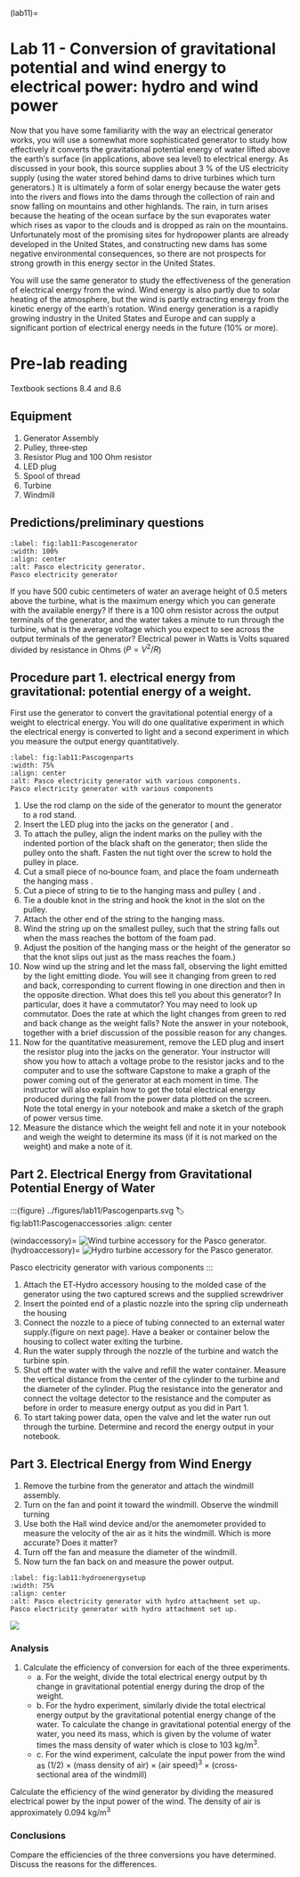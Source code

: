 (lab11)=
# Lab 11 - Conversion of gravitational potential and wind energy to electrical power: hydro and wind power

Now that you have some familiarity with the way an electrical generator works, you will use a somewhat more sophisticated generator to study how effectively it converts the gravitational potential energy of water lifted above the earthʹs surface (in applications, above sea level) to electrical energy. As discussed in your book, this source supplies about 3 % of the US electricity supply (using the water stored behind dams to drive turbines which turn generators.) It is ultimately a form of solar energy because the water gets into the rivers and flows into the dams through the collection of rain and snow falling on mountains and other highlands. The rain, in turn arises because the heating of the ocean surface by the sun evaporates water which rises as vapor to the clouds and is dropped as rain on the mountains. Unfortunately most of the promising sites for hydropower plants are already developed in the United States, and constructing new dams has some negative environmental consequences, so there are not prospects for strong growth in this energy sector in the United States.

You will use the same generator to study the effectiveness of the generation of electrical energy from the wind. Wind energy is also partly due to solar heating of the atmosphere, but the wind is partly extracting energy from the kinetic energy of the earthʹs rotation. Wind energy generation is a rapidly growing industry in the United States and Europe and can supply a significant portion of electrical energy needs in the future (10% or more).

# Pre‐lab reading

Textbook sections 8.4 and 8.6

## Equipment

1. Generator Assembly 
2. Pulley, three‐step 
3. Resistor Plug and 100 Ohm resistor 
4. LED plug
5. Spool of thread
6. Turbine
7. Windmill

## Predictions/preliminary questions

```{figure} ../figures/lab11/Pascogenerator.svg
:label: fig:lab11:Pascogenerator
:width: 100%
:align: center
:alt: Pasco electricity generator.
Pasco electricity generator
```

If you have 500 cubic centimeters of water an average height of 0.5 meters above the turbine, what is the maximum energy which you can generate with the available energy? If there is a 100 ohm resistor across the output terminals of the generator, and the water takes a minute to run through the turbine, what is the average voltage which you expect to see across the output terminals of the generator? Electrical power in Watts is Volts squared divided by resistance in Ohms ($P = V^2/R$)

## Procedure part 1. electrical energy from gravitational: potential energy of a weight.

First use the generator to convert the gravitational potential energy of a weight to electrical energy. You will do one qualitative experiment in which the electrical energy is converted to light and a second experiment in which you measure the output energy quantitatively.
```{figure} ../figures/lab11/Pascogenparts.svg
:label: fig:lab11:Pascogenparts
:width: 75%
:align: center
:alt: Pasco electricity generator with various components.
Pasco electricity generator with various components
```

1. Use the rod clamp on the side of the generator to mount the generator to a rod stand.
2. Insert the LED plug into the jacks on the generator ([](#fig:lab11:Pascogenerator) and [](#fig:lab11:Pascogenparts).
3. To attach the pulley, align the indent marks on the pulley with the indented portion of the black shaft on the generator; then slide the pulley onto the shaft. Fasten the nut tight over the screw to hold the pulley in place.
4. Cut a small piece of no‐bounce foam, and place the foam underneath the hanging mass .
5. Cut a piece of string to tie to the hanging mass and pulley ([](#fig:lab11:Pascogenerator) and [](#fig:lab11:Pascogenparts).
6. Tie a double knot in the string and hook the knot in the slot on the pulley.
7. Attach the other end of the string to the hanging mass.
8. Wind the string up on the smallest pulley, such that the string falls out when the mass reaches the bottom of the foam pad.
9. Adjust the position of the hanging mass or the height of the generator so that the knot slips out just as the mass reaches the foam.)
10. Now wind up the string and let the mass fall, observing the light emitted by the light emitting diode. You will see it changing from green to red and back, corresponding to current flowing in one direction and then in the opposite direction. What does this tell you about this generator? In particular, does it have a commutator? You may need to look up commutator. Does the rate at which the light changes from green to red and back change as the weight falls? Note the answer in your notebook, together with a brief discussion of the possible reason for any changes.
11. Now for the quantitative measurement, remove the LED plug and insert the resistor plug into the jacks on the generator. Your instructor will show you how to attach a voltage probe to the resistor jacks and to the computer and to use the software Capstone to make a graph of the power coming out of the generator at each moment in time. The instructor will also explain how to get the total electrical energy produced during the fall from the power data plotted on the screen. Note the total energy in your notebook and make a sketch of the graph of power versus time.
12. Measure the distance which the weight fell and note it in your notebook and weigh the weight to determine its mass (if it is not marked on the weight) and make a note of it.

## Part 2. Electrical Energy from Gravitational Potential Energy of Water

:::{figure} ../figures/lab11/Pascogenparts.svg
:label: fig:lab11:Pascogenaccessories
:align: center

(windaccessory)=
![Wind turbine accessory for the Pasco generator.](../figures/lab11/windturbine.png)
(hydroaccessory)=
![Hydro turbine accessory for the Pasco generator.](../figures/lab11/hydroaccessory.png)

Pasco electricity generator with various components
:::

1. Attach the ET‐Hydro accessory housing to the molded case of the generator using the two captured screws and the supplied screwdriver
2. Insert the pointed end of a plastic nozzle into the spring clip underneath the housing
3. Connect the nozzle to a piece of tubing connected to an external water supply.(figure on next page). Have a beaker or container below the housing to collect water exiting the turbine.
4. Run the water supply through the nozzle of the turbine and watch the turbine spin.
5. Shut off the water with the valve and refill the water container. Measure the vertical distance from the center of the cylinder to the turbine and the diameter of the cylinder. Plug the resistance into the generator and connect the voltage detector to the resistance and the computer as before in order to measure energy output as you did in Part 1.
6. To start taking power data, open the valve and let the water run out through the turbine. Determine and record the energy output in your notebook.

## Part 3. Electrical Energy from Wind Energy

1. Remove the turbine from the generator and attach the windmill assembly.
2. Turn on the fan and point it toward the windmill. Observe the windmill turning
3. Use both the Hall wind device and/or the anemometer provided to measure the velocity of the air as it hits the windmill. Which is more accurate? Does it matter?
4. Turn off the fan and measure the diameter of the windmill.
5. Now turn the fan back on and measure the power output.

```{figure} ../figures/lab11/hydroattachment.png
:label: fig:lab11:hydroenergysetup
:width: 75%
:align: center
:alt: Pasco electricity generator with hydro attachment set up.
Pasco electricity generator with hydro attachment set up.
```
![](../figures/_page_56_Picture_10.jpeg)

### Analysis

1. Calculate the efficiency of conversion for each of the three experiments.
	- a. For the weight, divide the total electrical energy output by th change in gravitational potential energy during the drop of the weight.
	- b. For the hydro experiment, similarly divide the total electrical energy output by the gravitational potential energy change of the water. To calculate the change in gravitational potential energy of the water, you need its mass, which is given by the volume of water times the mass density of water which is close to 103 kg/m<sup>3</sup>.
	- c. For the wind experiment, calculate the input power from the wind as $(1/2)~\times~\text{(mass~density~of~air)~}\times~ \text{(air~speed)}^3~\times~ \text{(cross‐sectional~area~of~the~windmill)}$

Calculate the efficiency of the wind generator by dividing the measured electrical power by the input power of the wind. The density of air is approximately 0.094 kg/m<sup>3</sup>

### Conclusions

Compare the efficiencies of the three conversions you have determined. Discuss the reasons for the differences.